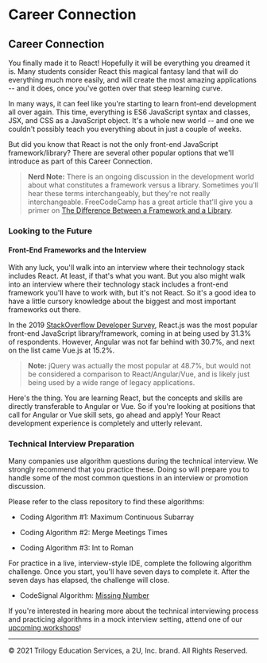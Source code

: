 # Career Connection

## Career Connection

You finally made it to React! Hopefully it will be everything you dreamed it is. Many students consider React this magical fantasy land that will do everything much more easily, and will create the most amazing applications -- and it does, once you've gotten over that steep learning curve.

In many ways, it can feel like you're starting to learn front-end development all over again. This time, everything is ES6 JavaScript syntax and classes, JSX, and CSS as a JavaScript object. It's a whole new world -- and one we couldn't possibly teach you everything about in just a couple of weeks.

But did you know that React is not the only front-end JavaScript framework/library? There are several other popular options that we'll introduce as part of this Career Connection.

> **Nerd Note:** There is an ongoing discussion in the development world about what constitutes a framework versus a library. Sometimes you'll hear these terms interchangeably, but they're not really interchangeable. FreeCodeCamp has a great article that'll give you a primer on [The Difference Between a Framework and a Library](https://www.freecodecamp.org/news/the-difference-between-a-framework-and-a-library-bd133054023f/).

### Looking to the Future

#### Front-End Frameworks and the Interview

With any luck, you'll walk into an interview where their technology stack includes React. At least, if that's what you want. But you also might walk into an interview where their technology stack includes a front-end framework you'll have to work with, but it's not React. So it's a good idea to have a little cursory knowledge about the biggest and most important frameworks out there.

In the 2019 [StackOverflow Developer Survey](https://insights.stackoverflow.com/survey/2019), React.js was the most popular front-end JavaScript library/framework, coming in at being used by 31.3% of respondents. However, Angular was not far behind with 30.7%, and next on the list came Vue.js at 15.2%.

> **Note:** jQuery was actually the most popular at 48.7%, but would not be considered a comparison to React/Angular/Vue, and is likely just being used by a wide range of legacy applications.

Here's the thing. You are learning React, but the concepts and skills are directly transferable to Angular or Vue. So if you're looking at positions that call for Angular or Vue skill sets, go ahead and apply! Your React development experience is completely and utterly relevant.

### Technical Interview Preparation

Many companies use algorithm questions during the technical interview. We strongly recommend that you practice these. Doing so will prepare you to handle some of the most common questions in an interview or promotion discussion.

Please refer to the class repository to find these algorithms:

- Coding Algorithm #1: Maximum Continuous Subarray

- Coding Algorithm #2: Merge Meetings Times

- Coding Algorithm #3: Int to Roman

For practice in a live, interview-style IDE, complete the following algorithm challenge. Once you start, you'll have seven days to complete it. After the seven days has elapsed, the challenge will close.

- CodeSignal Algorithm: [Missing Number](https://app.codesignal.com/public-test/xttcwYyLzN9udSHRm/oEiyqtuFgGaFLj)

If you're interested in hearing more about the technical interviewing process and practicing algorithms in a mock interview setting, attend one of our [upcoming workshops](https://careerservicesonlineevents.splashthat.com/)!

- - -
© 2021 Trilogy Education Services, a 2U, Inc. brand. All Rights Reserved.
